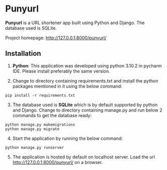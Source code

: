 # Punyurl  
**Punyurl** is a URL shortener app built using Python and Django. The database used is SQLite.

Project homepage: http://127.0.0.1:8000/punyurl/

## Installation

1.	**Python**: This application was developed using python 3.10.2 in pycharm IDE. Please install preferably the same version. 

2.	Change to directory containing requirements.txt and install the python packages mentioned in it using the below command: 

```
pip install -r requirements.txt
```

3.	 The database used is **SQLite** which is by default supported by python and Django. 
Change to directory containing manage.py and run below 2 commands to get the database ready:  

```
python manage.py makemigrations  
python manage.py migrate
```

4.	Start the application by running the below command:

```
python manage.py runserver
```

5. The application is hosted by default on localhost server. Load the url http://127.0.0.1:8000/punyurl/ on a browser. 

